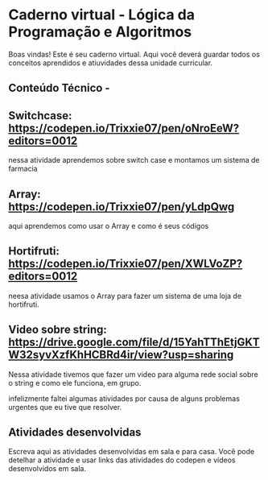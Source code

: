 # Caderno virtual - Lógica da Programação e Algoritmos
Boas vindas! Este é seu caderno virtual. Aqui você deverá guardar todos os conceitos aprendidos e atiuvidades dessa unidade curricular. 


## Conteúdo Técnico -


## Switchcase: https://codepen.io/Trixxie07/pen/oNroEeW?editors=0012 
nessa atividade aprendemos sobre switch case e montamos um sistema de farmacia
## Array: https://codepen.io/Trixxie07/pen/yLdpQwg
aqui aprendemos como usar o Array e como é seus códigos
## Hortifruti: https://codepen.io/Trixxie07/pen/XWLVoZP?editors=0012
neesa atividade usamos o Array para fazer um sistema de uma loja de hortifruti.
## Video sobre string:  https://drive.google.com/file/d/15YahTThEtjGKTW32syvXzfKhHCBRd4ir/view?usp=sharing
Nessa atividade tivemos que fazer um video para alguma rede social sobre o string e como ele funciona, em grupo.

infelizmente faltei algumas atividades por causa de alguns problemas urgentes que eu tive que resolver.
## Atividades desenvolvidas
Escreva aqui as atividades desenvolvidas em sala e para casa. Você pode detelhar a atividade e usar links das atividades do codepen e vídeos desenvolvidos em sala. 
